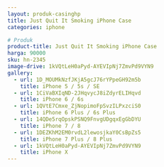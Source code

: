 ```yaml
---
layout: produk-casinghp
title: Just Quit It Smoking iPhone Case
categories: iphone

# Produk
product-title: Just Quit It Smoking iPhone Case
harga: 90000
sku: hn-2345
image-drive: 1kVQtLeH0aPyd-AYEVIpNj7ZmvPd9VYN9
gallery:
  - url: 1D_MOUMkNzfJKjA5gcJ76rYPpeGH92m5b
    title: iPhone 5 / 5s / SE
  - url: 1CiVaBXIqND-2JHqvycJ8iZdyrELIHqvd
    title: iPhone 6 / 6s
  - url: 1QVtE7Cmxe_ZjNopimoFpSvzILPxzciS0
    title: iPhone 6 Plus / 6s Plus
  - url: 14QDe5rqOpskPSNQ9FnvgUDgqxEgGbDYU
    title: iPhone 7 / 8
  - url: 1DEZKhM2EM0rvdL2lewosjkaY0CsBpZs5
    title: iPhone 7 Plus / 8 Plus
  - url: 1kVQtLeH0aPyd-AYEVIpNj7ZmvPd9VYN9
    title: iPhone X
---
```

